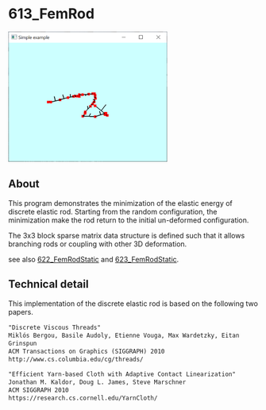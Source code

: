 # 613_FemRod
![](../../docs/imgs/glfwold_613_FemRod.png)


## About

This program demonstrates the minimization of the elastic energy of discrete elastic rod.
Starting from the random configuration, the minimization make the rod return to the initial un-deformed configuration.   

The 3x3 block sparse matrix data structure is defined such that it allows branching rods or coupling with other 3D deformation.    

see also
[622_FemRodStatic](../622_FemRodHairStatic) and [623_FemRodStatic](../622_FemRodHairDynamic).




## Technical detail
This implementation of the discrete elastic rod is based on the following two papers.

```    
"Discrete Viscous Threads" 
Miklós Bergou, Basile Audoly, Etienne Vouga, Max Wardetzky, Eitan Grinspun
ACM Transactions on Graphics (SIGGRAPH) 2010
http://www.cs.columbia.edu/cg/threads/
```
   
```
"Efficient Yarn-based Cloth with Adaptive Contact Linearization"
Jonathan M. Kaldor, Doug L. James, Steve Marschner
ACM SIGGRAPH 2010
https://research.cs.cornell.edu/YarnCloth/   
```

